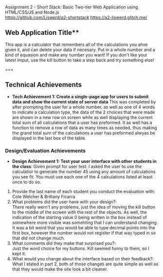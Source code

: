 Assignment 2 - Short Stack: Basic Two-tier Web Application using HTML/CSS/JS and Node.js  
https://github.com/Liswerd/a2-shortstack
https://a2-liswerd.glitch.me/


## Web Application Title** 
This app is a calculator that remembers all of the calculations you ahve given it, and can delete your data if necesary. Put in a whole number and a kind of equasion and make any number you want! If you don't like your latest imput, use the kill button to take a step back and try something else!


===
## Technical Achievements
- **Tech Achievement 1: Create a single-page app for users to submit data and show the current state of server data** 
This was completed by after prompting the user for a whole number, as well as one of 4 words to indicate a calculation type, the data of the 2 choices that were made are shown in a new row on screen while as well displaying the current total sum of all calculations that a user has preformed. It as well has a function to remove a row of data as many times as needed, thus making the grand total sum of the calculations a user has preformed alwyas be displayed in the last box of the table. 

### Design/Evaluation Achievements
- **Design Achievement 1: Test your user interface with other students in the class**: 
Given prompt for user test:
I asked the user to use the calculatior to generate the number 45 using any amount of calculations you see fit. You must use each one of the 4 calculations listed at least once to do so.

1. Provide the last name of each student you conduct the evaluation with:      
Cole Welcher & Brittany Ficarra
2. What problems did the user have with your design?:      
There really wern't any problems, just the idea of moving the kill button to the middle of the screen with the rest of the objects. As well, the indication of the starting value 0 being written in the box instead of somewhere more visible was somehting that I can understand changing. It was a bit weird that you would be able to type decimal points into the first box, however the number would not register if that way typed in so that did not change much. 
3. What comments did they make that surprised you?:      
Just the word choice for my buttons. Kill seemed funny to them, so I kept it. 
4. What would you change about the interface based on their feedback?:      
What I stated in part 2, both of those changes are quite simple as well as that they would make the site look a bit cleaner. 